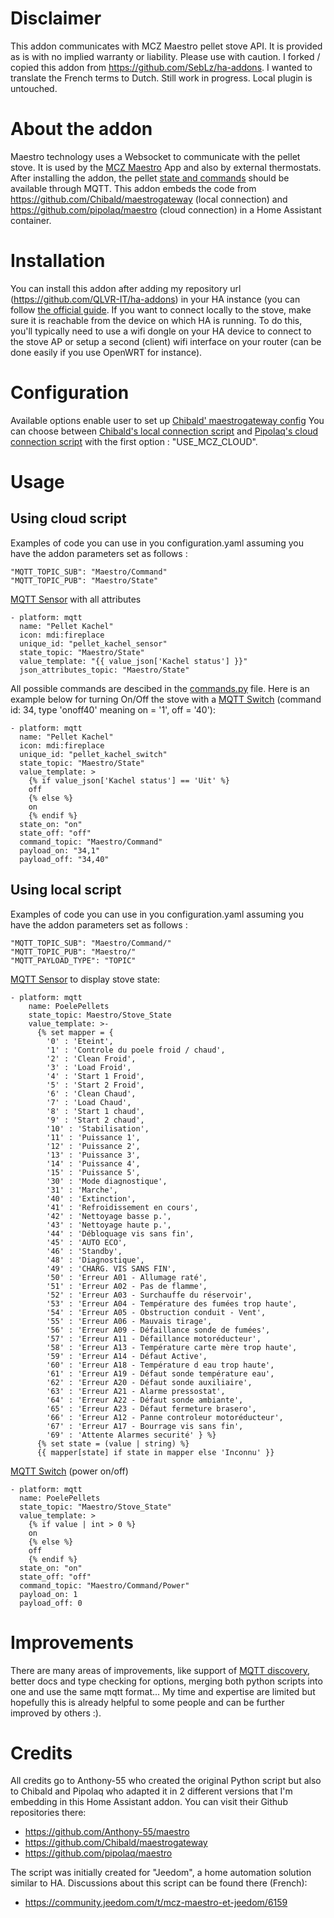 # Disclaimer
This addon communicates with MCZ Maestro pellet stove API. It is provided as is with no implied warranty or liability. Please use with caution.
I forked / copied this addon from https://github.com/SebLz/ha-addons. I wanted to translate the French terms to Dutch.
Still work in progress. Local plugin is untouched.

# About the addon
Maestro technology uses a Websocket to communicate with the pellet stove. It is used by the [MCZ Maestro](https://www.mcz.it/en/maestro-technology/) App and also by external thermostats.
After installing the addon, the pellet [state and commands](https://github.com/Chibald/maestrogateway#payload-type-topic) should be available through MQTT.
This addon  embeds the code from https://github.com/Chibald/maestrogateway (local connection) and https://github.com/pipolaq/maestro (cloud connection) in a Home Assistant container.

# Installation
You can install this addon after adding my repository url (https://github.com/QLVR-IT/ha-addons) in your HA instance (you can follow [the official guide](https://www.home-assistant.io/common-tasks/os#installing-third-party-add-ons). If you want to connect locally to the stove, make sure it is reachable from the device on which HA is running. To do this, you'll typically need to use a wifi dongle on your HA device to connect to the stove AP or setup a second (client) wifi interface on your router (can be done easily if you use OpenWRT for instance).

# Configuration
Available options enable user to set up [Chibald' maestrogateway config](https://github.com/Chibald/maestrogateway#configuration)
You can choose between [Chibald's local connection script](https://github.com/Chibald/maestrogateway#configuration) and [Pipolaq's cloud connection script](https://github.com/pipolaq/maestro) with the first option : "USE_MCZ_CLOUD".

# Usage

## Using cloud script
Examples of code you can use in you configuration.yaml assuming you have the addon parameters set as follows :
```
"MQTT_TOPIC_SUB": "Maestro/Command"
"MQTT_TOPIC_PUB": "Maestro/State"
```

[MQTT Sensor](https://www.home-assistant.io/integrations/sensor.mqtt/) with all attributes
```
- platform: mqtt
  name: "Pellet Kachel"
  icon: mdi:fireplace
  unique_id: "pellet_kachel_sensor"
  state_topic: "Maestro/State"
  value_template: "{{ value_json['Kachel status'] }}"
  json_attributes_topic: "Maestro/State"
```

All possible commands are descibed in the [commands.py](https://github.com/QLVR-IT/ha-addons/blob/main/maestro_gateway/rootfs/maestro/local/commands.py) file. Here is an example below for turning On/Off the stove with a [MQTT Switch](https://www.home-assistant.io/integrations/switch.mqtt/) (command id: 34, type 'onoff40' meaning on = '1', off = '40'):
```
- platform: mqtt
  name: "Pellet Kachel"
  icon: mdi:fireplace
  unique_id: "pellet_kachel_switch"
  state_topic: "Maestro/State"
  value_template: >
    {% if value_json['Kachel status'] == 'Uit' %}
    off
    {% else %}
    on
    {% endif %}
  state_on: "on"
  state_off: "off"
  command_topic: "Maestro/Command"
  payload_on: "34,1"
  payload_off: "34,40"
```

## Using local script
Examples of code you can use in you configuration.yaml assuming you have the addon parameters set as follows :
```
"MQTT_TOPIC_SUB": "Maestro/Command/"
"MQTT_TOPIC_PUB": "Maestro/"
"MQTT_PAYLOAD_TYPE": "TOPIC"
```

[MQTT Sensor](https://www.home-assistant.io/integrations/sensor.mqtt/) to display stove state:
```
- platform: mqtt
    name: PoelePellets
    state_topic: Maestro/Stove_State
    value_template: >-
      {% set mapper = {
        '0' : 'Eteint',
        '1' : 'Controle du poele froid / chaud',
        '2' : 'Clean Froid',
        '3' : 'Load Froid',
        '4' : 'Start 1 Froid',
        '5' : 'Start 2 Froid',
        '6' : 'Clean Chaud',
        '7' : 'Load Chaud',
        '8' : 'Start 1 chaud',
        '9' : 'Start 2 chaud',
        '10' : 'Stabilisation',
        '11' : 'Puissance 1',
        '12' : 'Puissance 2',
        '13' : 'Puissance 3',
        '14' : 'Puissance 4',
        '15' : 'Puissance 5',
        '30' : 'Mode diagnostique',
        '31' : 'Marche',
        '40' : 'Extinction',
        '41' : 'Refroidissement en cours',
        '42' : 'Nettoyage basse p.',
        '43' : 'Nettoyage haute p.',
        '44' : 'Débloquage vis sans fin',
        '45' : 'AUTO ECO',
        '46' : 'Standby',
        '48' : 'Diagnostique',
        '49' : 'CHARG. VIS SANS FIN',
        '50' : 'Erreur A01 - Allumage raté',
        '51' : 'Erreur A02 - Pas de flamme',
        '52' : 'Erreur A03 - Surchauffe du réservoir',
        '53' : 'Erreur A04 - Température des fumées trop haute',
        '54' : 'Erreur A05 - Obstruction conduit - Vent',
        '55' : 'Erreur A06 - Mauvais tirage',
        '56' : 'Erreur A09 - Défaillance sonde de fumées',
        '57' : 'Erreur A11 - Défaillance motoréducteur',
        '58' : 'Erreur A13 - Température carte mère trop haute',
        '59' : 'Erreur A14 - Défaut Active',
        '60' : 'Erreur A18 - Température d eau trop haute',
        '61' : 'Erreur A19 - Défaut sonde température eau',
        '62' : 'Erreur A20 - Défaut sonde auxiliaire',
        '63' : 'Erreur A21 - Alarme pressostat',
        '64' : 'Erreur A22 - Défaut sonde ambiante',
        '65' : 'Erreur A23 - Défaut fermeture brasero',
        '66' : 'Erreur A12 - Panne controleur motoréducteur',
        '67' : 'Erreur A17 - Bourrage vis sans fin',
        '69' : 'Attente Alarmes securité' } %}
      {% set state = (value | string) %}
      {{ mapper[state] if state in mapper else 'Inconnu' }}
```

[MQTT Switch](https://www.home-assistant.io/integrations/switch.mqtt/) (power on/off)
```
- platform: mqtt
  name: PoelePellets
  state_topic: "Maestro/Stove_State"
  value_template: >
    {% if value | int > 0 %}
    on
    {% else %}
    off
    {% endif %}
  state_on: "on"
  state_off: "off"
  command_topic: "Maestro/Command/Power"
  payload_on: 1
  payload_off: 0
```


# Improvements
There are many areas of improvements, like support of [MQTT discovery](https://www.home-assistant.io/docs/mqtt/discovery/), better docs and type checking for options, merging both python scripts into one and use the same mqtt format... My time and expertise are limited but hopefully this is already helpful to some people and can be further improved by others :).

# Credits
All credits go to Anthony-55 who created the original Python script but also to Chibald and Pipolaq who adapted it in 2 different versions that I'm embedding in this Home Assistant addon.
You can visit their Github repositories there:
- https://github.com/Anthony-55/maestro
- https://github.com/Chibald/maestrogateway
- https://github.com/pipolaq/maestro

The script was initially created for "Jeedom", a home automation solution similar to HA. Discussions about this script can be found there (French):
- https://community.jeedom.com/t/mcz-maestro-et-jeedom/6159
